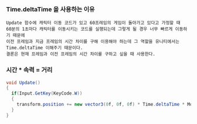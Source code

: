 ### Time.deltaTime 을 사용하는 이유
```Text
Update 함수에 캐릭터 이동 코드가 있고 60프레임의 게임이 돌아가고 있다고 가정할 때
60분의 1초마다 캐릭터를 이동시키는 코드를 실행되는데 그렇게 될 경우 너무 빠르게 이동하기 때문에
이전 프레임과 지금 프레임의 시간 차이를 구해 이용해야 하는데 그 역할을 유니티에서는 Time.deltaTime 이해주기 때문이다.
결론은 현재 프레임과 이전 프레임의 시간 차이를 구하고 싶을 때 사용한다.
```

### 시간 * 속력 = 거리
```C#
void Update()
{
  if(Input.GetKey(KeyCode.W))
  {
    transform.position += new vector3(0f, 0f, 0f) * Time.deltaTime * MoveSpeed;
  }
}
```
